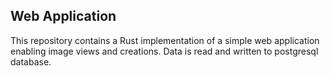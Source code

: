 ## Web Application
This repository contains a Rust implementation of a simple web application enabling image views and creations. Data is read and written to postgresql database.

